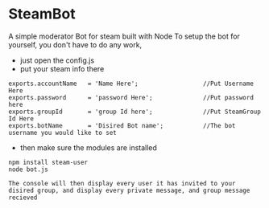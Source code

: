# SteamBot
A simple moderator Bot for steam built with Node
To setup the bot for yourself, you don't have to do any work,
* just open the config.js
* put your steam info there
```
exports.accountName   = 'Name Here';                  //Put Username Here
exports.password      = 'password Here';              //Put password here
exports.groupId       = 'group Id here';              //Put SteamGroup Id Here
exports.botName       = 'Disired Bot name';           //The bot username you would like to set
```
* then make sure the modules are installed
```
npm install steam-user
node bot.js
```
`The console will then display every user it has invited to your disired group, and display every private message, and group message recieved`
